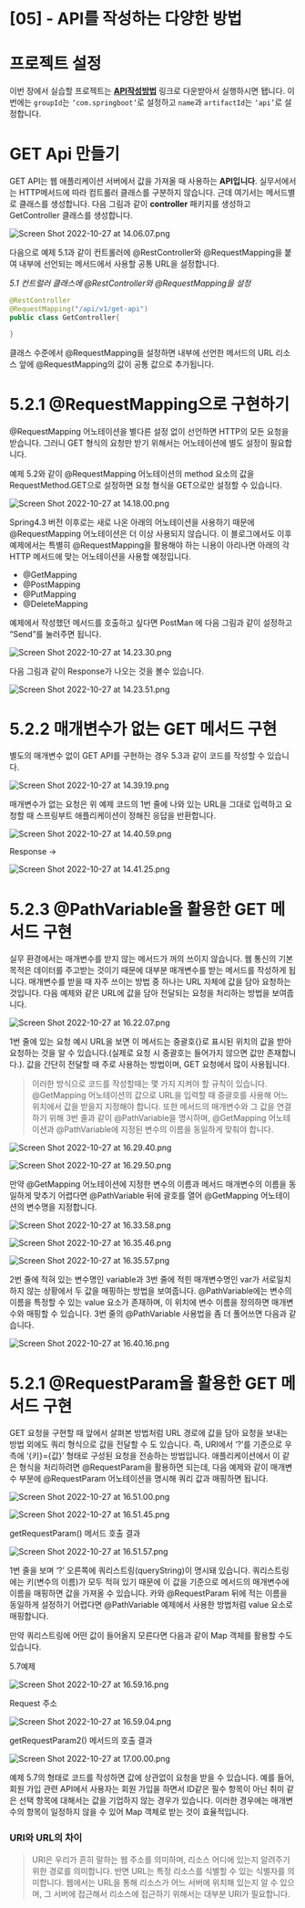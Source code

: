 # [05] - API를 작성하는 다양한 방법

# 프로젝트 설정

이번 장에서 실습할 프로젝트는 [**API작성방법**](https://github.com/Alisherka7/Spring-Boot/tree/main/05.%20API%EB%A5%BC%20%EC%9E%91%EC%84%B1%ED%95%98%EB%8A%94%20%EB%8B%A4%EC%96%91%ED%95%9C%20%EB%B0%A9%EB%B2%95) 링크로 다운받아서 실행하시면 됍니다. 이번에는 ```groupId```는 ```‘com.springboot’```로 설정하고 ```name```과 ```artifactId```는 ```‘api’```로 설정합니다.

# GET Api 만들기

GET API는 웹 애플리케이션 서버에서 값을 가져올 때 사용하는 **API입니다**. 실무서에서는 HTTP메서드에 따라 컴트롤러 클래스를 구분하지 않습니다. 근데 여기서는 메서드별로 클래스를 생성합니다. 다음 그림과 같이 ********************controller******************** 패키지를 생성하고 GetController 클래스를 생성합니다.

![Screen Shot 2022-10-27 at 14.06.07.png](https://user-images.githubusercontent.com/38793933/198244014-e971b32e-2017-4599-9ec2-0790106d6599.png)

다음으로 예제 5.1과 같이 컨트롤러에  @RestController와 @RequestMapping을 붙여 내부에 선언되는 메서드에서 사용할 공통 URL을 설정합니다.

*5.1 컨트럴러 클래스에 @RestController와 @RequestMapping을 설정*

```java
@RestController
@RequestMapping("/api/v1/get-api")
public class GetController{

}
```

클래스 수준에서 @RequestMapping을 설정하면 내부에 선언한 메서드의 URL 리소스 앞에 @RequestMapping의 값이 공통 값으로 추가됩니다.

# 5.2.1  @RequestMapping으로 구현하기

@RequestMapping 어노테이션을 별다른 설정 없이 선언하면 HTTP의 모든 요청을 받습니다. 그러니 GET 형식의 요청만 받기 위해서는 어노테이션에 별도 설정이 필요합니다. 

예제 5.2와 같이 @RequestMapping 어노테이션의 method 요소의 값을 RequestMethod.GET으로 설정하면 요청 형식을 GET으로만 설정할 수 있습니다.

![Screen Shot 2022-10-27 at 14.18.00.png](https://user-images.githubusercontent.com/38793933/198244019-6df7c0b8-6ee0-4041-8880-0af58c7b2733.png)

Spring4.3 버전 이후로는 새로 나온 아래의 어노테이션을 사용하기 때문에 @RequestMapping 어노테이션은 더 이상 사용되지 않습니다.  이 블로그에서도 이후 예제에서는 특별히 @RequestMapping을 활용해야 하는 니용이 아리나면 아래의 각 HTTP 메서드에 맞는 어노테이션을 사용할 예정입니다.

- @GetMapping
- @PostMapping
- @PutMapping
- @DeleteMapping

예제에서 작성했던 메서드를 호출하고 싶다면 PostMan 에 다음 그림과 같이 설정하고 “Send”를 눌러주면 됩니다.

![Screen Shot 2022-10-27 at 14.23.30.png](https://user-images.githubusercontent.com/38793933/198244026-cccdf8fd-c107-40ea-9e9c-e3eb5eaf3120.png)

다음 그림과 같이 Response가 나오는 것을 볼수 있습니다.

![Screen Shot 2022-10-27 at 14.23.51.png](https://user-images.githubusercontent.com/38793933/198244028-bf20f54b-8c31-439b-b2a8-9b349ce11653.png)

# 5.2.2 매개변수가 없는 GET 메서드 구현

별도의 매개변수 없이 GET API를 구현하는 경우 5.3과 같이 코드를 작성할 수 있습니다.

![Screen Shot 2022-10-27 at 14.39.19.png](https://user-images.githubusercontent.com/38793933/198244030-157f1f06-ccd3-45fa-839f-e174cda08f27.png)

매개변수가 없는 요청은 위 예제 코드의 1번 줄에 나와 있는 URL을 그대로 입력하고 요청할 때 스프링부트 애플리케이션이 정해진 응답을 반환합니다.

![Screen Shot 2022-10-27 at 14.40.59.png](https://user-images.githubusercontent.com/38793933/198244034-1aefd962-ebfb-4d33-8b76-9b577d5e4e41.png)

Response →

![Screen Shot 2022-10-27 at 14.41.25.png](https://user-images.githubusercontent.com/38793933/198244037-5a8ae83c-14a5-4c4a-b6eb-11f794439577.png)

# 5.2.3 @PathVariable을 활용한 GET 메서드 구현

실무 환경에서는 매개변수를 받지 않는 메서드가 꺼의 쓰이지 않습니다. 웹 통신의 기본 목적은 데이터를 주고받는 것이기 때문에 대부분 매개변수를 받는 메서드를 작성하게 됩니다. 매개변수를 받을 때 자주 쓰이는 방법 중 하나는 URL 자체에 값을 담아 요청하는 것입니다. 다음 예제와 같은 URL에 값을 담아 전달되는 요청을 처리하는 방법을 보여줍니다.

![Screen Shot 2022-10-27 at 16.22.07.png](https://user-images.githubusercontent.com/38793933/198244042-e219027b-ea3b-4770-a117-824e9411b1e9.png)

1번 줄에 있는 요청 예시 URL을 보면 이 메서드는 중괄호{}로 표시된 위치의 값을 받아 요청하는 것을 알 수 있습니다.(실제로 요청 시 중괄호는 들어가지 않으면 값만 존재합니다.). 값을 간단히 전달할 때 주로 사용하는 방법이며, GET 요청에서 많이 사용됩니다.

> 이러한 방식으로 코드를 작성할때는 몇 가지 지켜야 할 규칙이 있습니다. @GetMapping 어노테이션의 값으로 URL을 입력할 때 중괄호를 사용해 어느 위치에서 값을 받을지 지정해야 합니다. 또한 메서드의 매개변수와 그 값을  연결하기 위해 3번 줄과 같이 @PathVariable을 명시하며, @GetMapping 어노테이션과 @PathVariable에 지정된 변수의 이름을 동일하게 맞춰야 합니다.
> 

![Screen Shot 2022-10-27 at 16.29.40.png](https://user-images.githubusercontent.com/38793933/198244046-88068c21-08b7-4e50-a457-e8451fa6f108.png)

![Screen Shot 2022-10-27 at 16.29.50.png](https://user-images.githubusercontent.com/38793933/198244050-2f6bc10a-5330-4afb-97db-f89ed4d3bb31.png)

만약 @GetMapping 어노테이션에 지정한 변수의 이름과 메서드 매개변수의 이름을 동일하게 맞추기 어렵다면 @PathVariable 뒤에 괄호를 열어 @GetMapping 어노테이션의 변수명을 지정합니다.

![Screen Shot 2022-10-27 at 16.33.58.png](https://user-images.githubusercontent.com/38793933/198244053-1b6095cc-51eb-4353-a5ba-58cc9a4e01ee.png)

![Screen Shot 2022-10-27 at 16.35.46.png](https://user-images.githubusercontent.com/38793933/198244057-06b9715d-61a4-4741-a16c-389d4ea8d5fa.png)

![Screen Shot 2022-10-27 at 16.35.57.png](https://user-images.githubusercontent.com/38793933/198244060-0dcd0d60-4066-4fa1-8bbf-2425594e081e.png)

2번 줄에 적혀 있는 변수명인 variable과 3번 줄에 적힌 매개변수명인 var가 서로일치하지 않는 상황에서 두 값을 매핑하는 방법을 보여줍니다. @PathVariable에는 변수의 이름을 특정할 수 있는 value 요소가 존재하며, 이 위치에 변수 이름을 정의하면 매개변수와 매핑할 수 있습니다. 3번 줄의 @PathVariable 사용법을 좀 더 풀어쓰면 다음과 같습니다.

![Screen Shot 2022-10-27 at 16.40.16.png](https://user-images.githubusercontent.com/38793933/198244061-99a7cf35-3e35-4fc4-8247-9d93eb690109.png)

# 5.2.1 @RequestParam을 활용한 GET 메서드 구현

GET 요청을 구현할 때 앞에서 살펴본 방법처럼 URL 경로에 값을 담아 요청을 보내는 방법 외에도 쿼리 형식으로 값을 전달할 수 도 있습니다. 즉, URI에서 ‘?’를 기준으로 우측에 ‘{키}={값}’ 형태로 구성된 요청을 전송하는 방법입니다. 애플리케이션에서 이 같은 형식을 처리하려면 @RequestParam을 활용하면 되는데, 다음 예제와 같이 매개변수 부분에 @RequestParam 어노테이션을 명시해 쿼리 값과 매핑하면 됩니다.

![Screen Shot 2022-10-27 at 16.51.00.png](https://user-images.githubusercontent.com/38793933/198244064-dc322d2e-494b-4eed-8c93-1e446a99a8ac.png)

![Screen Shot 2022-10-27 at 16.51.45.png](https://user-images.githubusercontent.com/38793933/198244066-2a3ca776-ef55-438a-9ad7-4d852bdb5219.png)

getRequestParam() 메서드 호출 결과

![Screen Shot 2022-10-27 at 16.51.57.png](https://user-images.githubusercontent.com/38793933/198244069-2db00800-e1ac-4135-b267-9b0f8f55fd06.png)

1번 줄을 보며 ‘?’ 오른쪽에 쿼리스트링(queryString)이 명시돼 있습니다. 쿼리스트링에는 키(변수의 이름)가 모두 적혀 있기 때문에 이 값을 기준으로 메서드의 매개변수에 이름을 매핑하면 값을 가져올 수 있습니다. 카와 @RequestParam 뒤에 적는 이름을 동일하게 설정하기 어렵다면 @PathVariable 예제에서 사용한 방법처럼 value 요소로 매핑합니다.

만약 쿼리스트링에 어떤 값이 들어올지 모른다면 다음과 같이 Map 객체를 활용할 수도 있습니다.

5.7예제

![Screen Shot 2022-10-27 at 16.59.16.png](https://user-images.githubusercontent.com/38793933/198244073-ccc3d5e8-544e-42b3-99ba-2af6c5744ff1.png)

Request 주소

![Screen Shot 2022-10-27 at 16.59.04.png](https://user-images.githubusercontent.com/38793933/198244075-bbb7d843-fb83-4441-8f81-9f2066346ac7.png)

getRequestParam2() 메서드의 호출 결과

![Screen Shot 2022-10-27 at 17.00.00.png](https://user-images.githubusercontent.com/38793933/198244080-09ad4169-2efd-43b3-9dbf-1a6ca64df2c7.png)

예제 5.7의 형태로 코드를 작성하면 값에 상관없이 요청을 받을 수 있습니다. 예를 들어, 회원 가입 관련 API에서 사용자는 회원 가입을 하면서 ID같은 필수 항목이 아닌 취미 같은 선택 항목에 대해서는 값을 기업하지 않는 경우가 있습니다. 이러한 경우에는 매개변수의 항목이 일정하지 않을 수 있어 Map 객체로 받는 것이 효율적입니다.

### URI와 URL의 차이

> URI은 우리가 흔히 말하는 웹 주소를 의미하며,  리소스 어디에 있는지 알려주기 위한 경로를 의미합니다. 반면 URL는 특정 리소스를 식별할 수 있는 식별자를 의미합니다.
웹에서는 URL을 통해 리소스가 어느 서버에 위치해 있는지 알 수 있으며, 그 서버에 접근해서 리소스에 접근하기 위해서는 대부분 URI가 필요합니다.
>
